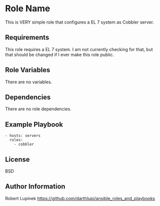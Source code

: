 Role Name
=========
This is VERY simple role that configures a EL 7 system as Cobbler server.

Requirements
------------

This role requires a EL 7 system.
I am not currently checking for that, but that should be changed if I ever make this role public.

Role Variables
--------------
There are no variables.

Dependencies
------------
There are no role dependencies.


Example Playbook
----------------

    - hosts: servers
      roles:
        - cobbler
License
-------

BSD

Author Information
------------------
Robert Lupinek
https://github.com/darthlupi/ansible_roles_and_playbooks

